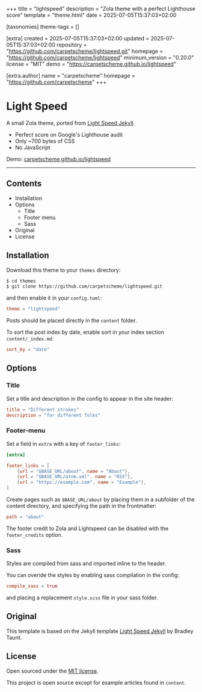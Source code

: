 
+++
title = "lightspeed"
description = "Zola theme with a perfect Lighthouse score"
template = "theme.html"
date = 2025-07-05T15:37:03+02:00

[taxonomies]
theme-tags = []

[extra]
created = 2025-07-05T15:37:03+02:00
updated = 2025-07-05T15:37:03+02:00
repository = "https://github.com/carpetscheme/lightspeed.git"
homepage = "https://github.com/carpetscheme/lightspeed"
minimum_version = "0.20.0"
license = "MIT"
demo = "https://carpetscheme.github.io/lightspeed"

[extra.author]
name = "carpetscheme"
homepage = "https://github.com/carpetscheme"
+++        

# Light Speed

A small Zola theme, ported from [Light Speed Jekyll](https://github.com/bradleytaunt/lightspeed).

* Perfect score on Google's Lighthouse audit
* Only ~700 bytes of CSS
* No JavaScript

Demo: [carpetscheme.github.io/lightspeed](https://carpetscheme.github.io/lightspeed)

-----

## Contents

- Installation
- Options
  - Title
  - Footer menu
  - Sass
- Original
- License

## Installation
Download this theme to your `themes` directory:

```bash
$ cd themes
$ git clone https://github.com/carpetscheme/lightspeed.git
```
and then enable it in your `config.toml`:

```toml
theme = "lightspeed"
```

Posts should be placed directly in the `content` folder.

To sort the post index by date, enable sort in your index section `content/_index.md`:

```toml
sort_by = "date"
```

## Options

### Title
Set a title and description in the config to appear in the site header:

```toml
title = "Different strokes"
description = "for different folks"

```

### Footer-menu
Set a field in `extra` with a key of `footer_links`:

```toml
[extra]

footer_links = [
    {url = "$BASE_URL/about", name = "About"},
    {url = "$BASE_URL/atom.xml", name = "RSS"},
    {url = "https://example.com", name = "Example"},
]
```

Create pages such as `$BASE_URL/about` by placing them in a subfolder of the content directory, and specifying the path in the frontmatter:

```toml
path = "about"
```

The footer credit to Zola and Lightspeed can be disabled with the `footer_credits` option.

### Sass

Styles are compiled from sass and imported inline to the header.

You can overide the styles by enabling sass compilation in the config:

```toml
compile_sass = true
```

and placing a replacement `style.scss` file in your sass folder.

## Original
This template is based on the Jekyll template [Light Speed Jekyll](https://github.com/bradleytaunt/lightspeed) by Bradley Taunt.

## License

Open sourced under the [MIT license](LICENSE.md).

This project is open source except for example articles found in `content`.


        